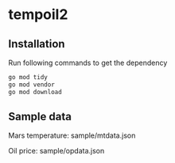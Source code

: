 # tempoil2 

## Installation 
Run following commands to get the dependency 
```bash
go mod tidy 
go mod vendor 
go mod download 
```

## Sample data 
Mars temperature: sample/mtdata.json 

Oil price: sample/opdata.json 
